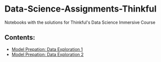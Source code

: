 # Data-Science-Assignments-Thinkful
Notebooks with the solutions for Thinkful's Data Science Immersive Course

## Contents:
- [Model Prepation: Data Exploration 1](https://github.com/andheartsjaz/Data-Science-Assignments-Thinkful/blob/master/Assignment_Data_Exploration_1.ipynb)
- [Model Prepation: Data Exploration 2](https://github.com/andheartsjaz/Data-Science-Assignments-Thinkful/blob/master/Assignment_Data_Exploration_2.ipynb)
